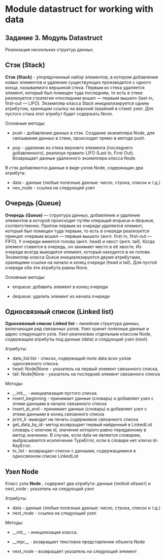 # Module datastruct for working with data
## Задание 3. Модуль Datastruct

Реализация нескольких структур данных.
## Стэк (Stack)
__Стэк__ __(Stack)__ - упорядоченный 
набор элементов, в котором добавление новых элементов и удаление существующих производится с одного конца, называемого вершиной стека. Первым из стека удаляется элемент, который был помещен туда последним, то есть в стеке реализуется стратегия «последним вошел — первым вышел» (last-in, first-out — LIFO).
Экземпляр класса Stack инициализируется одним атрибутом, хранящим ссылку на верхний (крайний в стэке) узел. Для пустого стэка этот атрибут будет содержать None.

Основные методы:

*   push - добавление данных в стэк. Создание экземпляра Node, для связывания данных в стеке, происходит прямо в методе push.

*   pop - удаление из стека верхнего элемента (последнего добавленного), реализуя правило LIFO (Last In, First Out). Возвращает данные удаленного экземпляра класса Node.

В стэк добавляются данные в виде узлов Node, содержащих два атрибута:

*   data - данные (любые полезные данные: число, строка, список и т.д.)
*   nex_node - ссылка на следующий узел

## Очередь (Queue)
__Очередь__ __(Queue)__ — структура данных, добавление и удаление элементов в которой происходит путём операций enqueue и dequeue, соответственно. 
Притом первым из очереди удаляется элемент, который был помещен туда первым, то есть в очереди реализуется принцип «первым вошел — первым вышел» (англ. first-in, first-out — FIFO). У очереди имеется голова (англ. head) и хвост (англ. tail). Когда элемент ставится в очередь, он занимает место в её хвосте. Из очереди всегда выводится элемент,  который находится в ее голове. Экземпляр класса Queue инициализируется двумя атрибутами, хранящими ссылки на начало и конец очереди (head и tail). Для пустой очереди оба эти атрибута равны None.

Основные методы:

*   enqueue: добавить элемент в конец очереди

*   dequeue: удалить элемент из начала очереди

## Односвязный список (Linked list)

__Односвязный список__ __Linked__ __list__ – линейная структура данных, включающая ряд связанных узлов. Узел хранит полезные данные и адрес следующего узла. Узел реализован отдельным классом Node, содержащим атрибуты под данные (data) и следующий узел (next).

Атрибуты:
*   date_list:list - список, содержащий поле data всех узлов 
    односвязного списка. 
*   head: Node|None - указатель на первый элемент связанного списка,
*   tail: Node|None - указатель на последний элемент связанного списка

Методы:
*   \_\_init__ - инициализация пустого списка.
*   insert_beginning - принимает данные (словарь) и добавляет 
    узел с этими данными в начало связанного списка
*   insert_at_end - принимает данные (словарь) и добавляет 
    узел с этими данными в конец связанного списка
*   print_ll -выводит на печать содержимое связанного списка
*   get_data_by_id- метод  возвращает первый найденный в        LinkedList словарь с ключом id, значение которого равно переданному в метод значению. В случае, если data не является словарем, выбрасывается исключение TypeError, если в словаре нет ключа id- KeyError.
*   to_list - возвращает список с данными, содержащимися в  односвязном 
    списке LinkedList

  ## Узел Node
  
Класс узла __Node__ , содержит два атрибута: данные (любой объект) и next_node : указатель на следующий узел

Атрибуты:
*   data - данные (любые полезные данные: число, строка, список и т.д.)
*   next_node - ссылка на следующий узел

Методы:

*   \_\_init__ - иницализация класса. 

*   \_\_repr__ - возвращает текстовое представление объекта Node

*   next_node - возвращает указатель на следующий элемент
